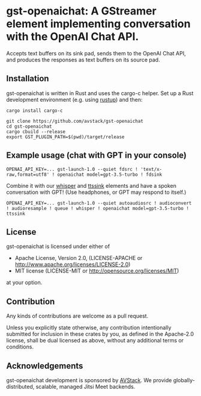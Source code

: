 # gst-openaichat: A GStreamer element implementing conversation with the OpenAI Chat API.

Accepts text buffers on its sink pad, sends them to the OpenAI Chat API, and produces the responses as text buffers on its source pad.

## Installation

gst-openaichat is written in Rust and uses the cargo-c helper. Set up a Rust development environment (e.g. using [rustup](https://rustup.rs)) and then:

```
cargo install cargo-c

git clone https://github.com/avstack/gst-openaichat
cd gst-openaichat
cargo cbuild --release
export GST_PLUGIN_PATH=$(pwd)/target/release
```

## Example usage (chat with GPT in your console)

```
OPENAI_API_KEY=... gst-launch-1.0 --quiet fdsrc ! 'text/x-raw,format=utf8' ! openaichat model=gpt-3.5-turbo ! fdsink
```

Combine it with our [whisper](https://github.com/avstack/gst-whisper) and [ttssink](https://github.com/avstack/gst-ttssink) elements and have a spoken conversation with GPT! (Use headphones, or GPT may respond to itself.)

```
OPENAI_API_KEY=... gst-launch-1.0 --quiet autoaudiosrc ! audioconvert ! audioresample ! queue ! whisper ! openaichat model=gpt-3.5-turbo ! ttssink
```

## License

gst-openaichat is licensed under either of

* Apache License, Version 2.0, (LICENSE-APACHE or http://www.apache.org/licenses/LICENSE-2.0)
* MIT license (LICENSE-MIT or http://opensource.org/licenses/MIT)

at your option.

## Contribution

Any kinds of contributions are welcome as a pull request.

Unless you explicitly state otherwise, any contribution intentionally submitted for inclusion in these crates by you, as defined in the Apache-2.0 license, shall be dual licensed as above, without any additional terms or conditions.

## Acknowledgements

gst-openaichat development is sponsored by [AVStack](https://avstack.io/). We provide globally-distributed, scalable, managed Jitsi Meet backends.
